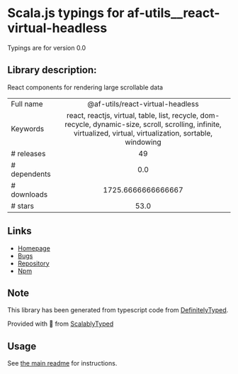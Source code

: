 
# Scala.js typings for af-utils__react-virtual-headless

Typings are for version 0.0

## Library description:
React components for rendering large scrollable data

|                    |                 |
| ------------------ | :-------------: |
| Full name          | @af-utils/react-virtual-headless |
| Keywords           | react, reactjs, virtual, table, list, recycle, dom-recycle, dynamic-size, scroll, scrolling, infinite, virtualized, virtual, virtualization, sortable, windowing |
| # releases         | 49 |
| # dependents       | 0.0 |
| # downloads        | 1725.6666666666667 |
| # stars            | 53.0 |

## Links
- [Homepage](https://af-virtual-scroll.vercel.app/)
- [Bugs](https://github.com/nowaalex/af-virtual-scroll/issues)
- [Repository](https://github.com/nowaalex/af-virtual-scroll)
- [Npm](https://www.npmjs.com/package/%40af-utils%2Freact-virtual-headless)
    


## Note
This library has been generated from typescript code from [DefinitelyTyped](https://definitelytyped.org).

Provided with :purple_heart: from [ScalablyTyped](https://github.com/oyvindberg/ScalablyTyped)

## Usage
See [the main readme](../../readme.md) for instructions.


